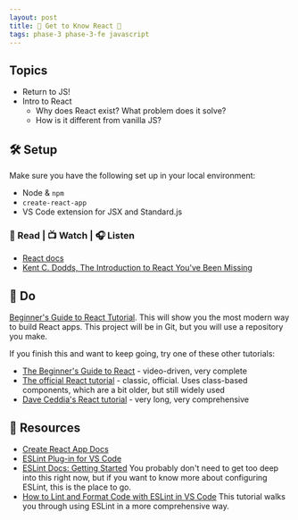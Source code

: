 ```yaml
---
layout: post
title: 🦊 Get to Know React 🦊
tags: phase-3 phase-3-fe javascript
---
```


## Topics

- Return to JS!
- Intro to React
  - Why does React exist? What problem does it solve?
  - How is it different from vanilla JS?

## 🛠️ Setup

Make sure you have the following set up in your local environment:

- Node & `npm`
- `create-react-app`
- VS Code extension for JSX and Standard.js

### 📖 Read | 📺 Watch | 🎧 Listen

- [React docs](https://reactjs.org/docs/getting-started.html)
- [Kent C. Dodds, The Introduction to React You've Been Missing](https://www.youtube.com/watch?v=SAIdyBFHfVU)

## 🎯 Do

[Beginner's Guide to React Tutorial](https://welearncode.com/beginners-guide-react-2020/). This will show you the most modern way to build React apps. This project will be in Git, but you will use a repository you make.

If you finish this and want to keep going, try one of these other tutorials:

- [The Beginner's Guide to React](https://egghead.io/courses/the-beginner-s-guide-to-react) - video-driven, very complete
- [The official React tutorial](https://reactjs.org/tutorial/tutorial.html) - classic, official. Uses class-based components, which are a bit older, but still widely used
- [Dave Ceddia's React tutorial](https://daveceddia.com/react-getting-started-tutorial/) - very long, very comprehensive

## 🔖 Resources

- [Create React App Docs](https://create-react-app.dev/docs/getting-started)
- [ESLint Plug-in for VS Code](https://marketplace.visualstudio.com/items?itemName=dbaeumer.vscode-eslint)
- [ESLint Docs: Getting Started](https://eslint.org/docs/user-guide/getting-started) You probably don't need to get too deep into this right now, but if you want to know more about configuring ESLint, this is the place to go.
- [How to Lint and Format Code with ESLint in VS Code](https://www.digitalocean.com/community/tutorials/linting-and-formatting-with-eslint-in-vs-code) This tutorial walks you through using ESLint in a more comprehensive way.
